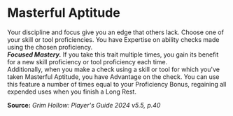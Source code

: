 # Masterful Aptitude

Your discipline and focus give you an edge that others lack. Choose one of your skill or tool proficiencies. You have Expertise on ability checks made using the chosen proficiency.  
***Focused Mastery.*** If you take this trait multiple times, you gain its benefit for a new skill proficiency or tool proficiency each time.  
Additionally, when you make a check using a skill or tool for which you've taken Masterful Aptitude, you have Advantage on the check. You can use this feature a number of times equal to your Proficiency Bonus, regaining all expended uses when you finish a Long Rest.

**Source:** *Grim Hollow: Player's Guide 2024 v5.5, p.40*
